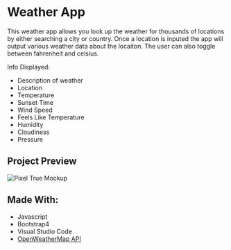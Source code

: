 # Weather App

This weather app allows you look up the weather for thousands of locations by either searching a city or country. Once a location is inputed the app will 
output various weather data about the locaiton. The user can also toggle between fahrenheit and celsius.   

Info Displayed: 
* Description of weather 
* Location
* Temperature 
* Sunset Time
* Wind Speed
* Feels Like Temperature 
* Humidity
* Cloudiness
* Pressure 

## Project Preview

![Pixel True Mockup](https://user-images.githubusercontent.com/56659226/145336556-d9962747-eee7-42fa-a808-393251cf1b0e.png)

## Made With:
* Javascript 
* Bootstrap4
* Visual Studio Code
* [OpenWeatherMap API](https://openweathermap.org/api)

